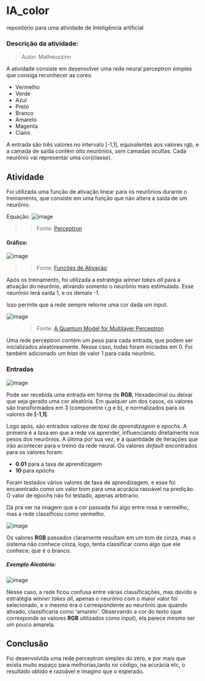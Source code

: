 # IA_color
repositório para uma atividade de Inteligência artificial

### Descrição da atividade:

> Autor: Matheuszinn

A atividade consiste em desenvolver uma rede neural perceptron simples que consiga reconhecer as cores: 

- Vermelho
- Verde
- Azul
- Preto
- Branco
- Amarelo
- Magenta
- Ciano

A entrada são três valores no intervalo [-1,1], equivalentes aos valores rgb, e a camada de saída contém oito neurônios, sem camadas ocultas. Cada neurônio vai representar uma cor(classe).

## Atividade 

Foi utilizada uma função de ativação linear para os neurônios durante o treinamento, que consiste em uma função que não altera a saída de um neurônio.

Equação:  ![image](https://user-images.githubusercontent.com/59948197/127053502-ce37c61b-96c8-4e81-b5f0-53282151f016.png)
>> Fonte: [Perceptron](https://pt.wikipedia.org/wiki/Perceptron)

#### Gráfico:
![image](https://user-images.githubusercontent.com/59948197/127053163-105ce3dd-00cf-4158-96d8-55258e3ea9f1.png)
>> Fonte: [Funcões de Ativação](https://ichi.pro/pt/funcoes-de-ativacao-99956793768697)

Após os treinamento, foi utilizada a estratégia *winner takes all* para a ativação do neurônio, ativando somento o neurônio mais estimulado. Esse neurônio terá saída 1, e os demais -1.

Isso permite que a rede sempre retorne uma cor dada um input.

![image](https://user-images.githubusercontent.com/59948197/127056009-736f680c-b7aa-4de5-9fe8-9950df0b2422.png)
>> Fonte: [A Quantum Model for Multilayer Perceptron](https://www.researchgate.net/publication/327392288_A_Quantum_Model_for_Multilayer_Perceptron)

Uma rede perceptron contém um peso para cada entrada, que podem ser inicializados aleatóreamente. Nesse caso, todas foram iniciadas em 0. Foi também adicionado um *bias* de valor 1 para cada neurônio.

### Entradas
![image](https://user-images.githubusercontent.com/59948197/127053030-9ccca83d-4a75-463c-80d2-ad2224ee3ddb.png)

Pode ser recebida uma entrada em forma de **RGB**, Hexadecimal ou deixar que seja gerado uma cor aleatória. Em qualquer um dos casos, os valores são transformados em 3 (componetne r,g e b), e normalizados para os valores de **[-1,1]**.

Logo após, são entrados valores de *taxa de aprendizagem* e *epochs*. A primeira é a taxa em que a rede vai aprender, influenciando diretamente nos pesos dos neurônios. A última por sua vez, é a quantidade de iterações que irão acontecer para o treino da rede neural. Os valores *default* encontrados para os valores foram:
- **0.01** para a taxa de aprendizagem
- **10** para *epochs*

Foram testados vários valores de taxa de aprendizagem, e esse foi encaontrado como um valor bom para uma acurácia rasoável na predição. O valor de epochs não foi testado, apenas arbitrario.

Dá pra ver na imagem que a cor passada foi algo entre rosa e vermelho, mas a rede classificou como vermelho.

![image](https://user-images.githubusercontent.com/59948197/127054678-17f36047-174c-486d-a6bf-eee11a6f090f.png)

Os valores **RGB** passados claramente resultam em um tom de cinza, mas o sistema não conhece cinza, logo, tenta classificar como algo que ele conhece, que é o branco. 

##### Exemplo Aleatório:
 
![image](https://user-images.githubusercontent.com/59948197/127057590-ebb1105e-610c-421c-8781-c798f0ecec4d.png)

Nesse caso, a rede ficou confusa entre várias classificações, mas devido a estratégia *winner takes all*, apenas o neurônio com o maior valor foi selecionado, e o mesmo era o correspondente ao neurônio que quando ativado, classificaria como 'amarelo'. Observando a cor do texto (que corresponde as valores **RGB** utilizados como input), ela parece mesmo ser um pouco amarela.

## Conclusão

Foi desenvolvida uma rede perceptron simples do zero, e por mais que exista muito espaço para melhorias,tanto no código, na acurácia etc, o resultado obtido é razoável e imagino que o esperado.
